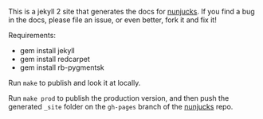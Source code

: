 
This is a jekyll 2 site that generates the docs for
[nunjucks](https://github.com/mozilla/nunjucks). If you find a bug
in the docs, please file an issue, or even better, fork it and fix it!

Requirements:

- gem install jekyll
- gem install redcarpet
- gem install rb-pygmentsk


Run `make` to publish and look it at locally.

Run `make prod` to publish the production version, and then push the
generated `_site` folder on the `gh-pages` branch of the
[nunjucks](https://github.com/mozilla/nunjucks) repo.

